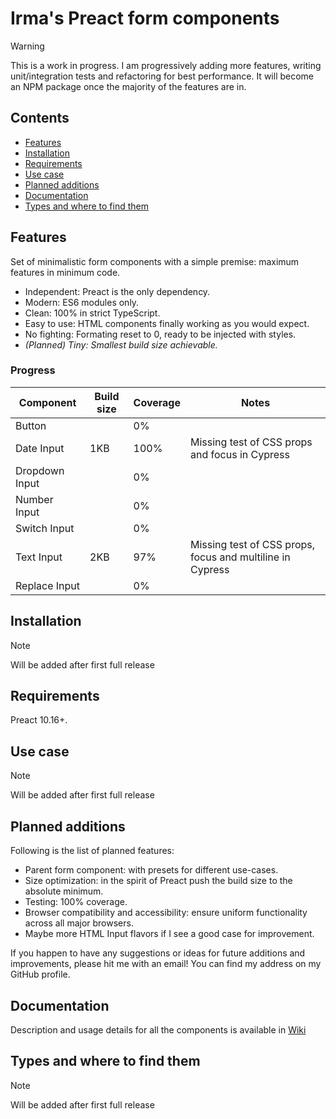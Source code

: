 # Irma's Preact form components

> [!WARNING]
> This is a work in progress. I am progressively adding more features, writing unit/integration tests and refactoring for best performance.
> It will become an NPM package once the majority of the features are in.

## Contents

- [Features](#features)
- [Installation](#installation)
- [Requirements](#requirements)
- [Use case](#use-case)
- [Planned additions](#planned-additions)
- [Documentation](#documentation)
- [Types and where to find them](#types-and-where-to-find-them)

## Features

Set of minimalistic form components with a simple premise: maximum features in minimum code.

- Independent: Preact is the only dependency.
- Modern: ES6 modules only.
- Clean: 100% in strict TypeScript.
- Easy to use: HTML components finally working as you would expect.
- No fighting: Formating reset to 0, ready to be injected with styles.
- _(Planned) Tiny: Smallest build size achievable._

### Progress

| Component      | Build size | Coverage | Notes                                                     |
| -------------- | ---------- | -------- | --------------------------------------------------------- |
| Button         |            | 0%       |                                                           |
| Date Input     | 1KB        | 100%     | Missing test of CSS props and focus in Cypress            |
| Dropdown Input |            | 0%       |                                                           |
| Number Input   |            | 0%       |                                                           |
| Switch Input   |            | 0%       |                                                           |
| Text Input     | 2KB        | 97%      | Missing test of CSS props, focus and multiline in Cypress |
| Replace Input  |            | 0%       |                                                           |

## Installation

> [!NOTE]
> Will be added after first full release

## Requirements

Preact 10.16+.

## Use case

> [!NOTE]
> Will be added after first full release

## Planned additions

Following is the list of planned features:

- Parent form component: with presets for different use-cases.
- Size optimization: in the spirit of Preact push the build size to the absolute minimum.
- Testing: 100% coverage.
- Browser compatibility and accessibility: ensure uniform functionality across all major browsers.
- Maybe more HTML Input flavors if I see a good case for improvement.

If you happen to have any suggestions or ideas for future additions and improvements, please hit me with an email! You can find my address on my GitHub profile.

## Documentation

Description and usage details for all the components is available in [Wiki](https://github.com/DanielMaczak/irmas-preact-form-components/wiki/)

## Types and where to find them

> [!NOTE]
> Will be added after first full release
